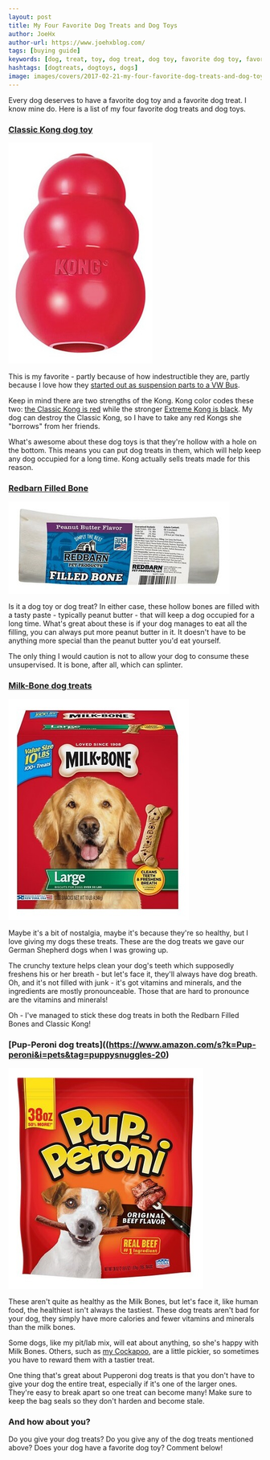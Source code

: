 ```yaml
---
layout: post
title: My Four Favorite Dog Treats and Dog Toys
author: JoeHx
author-url: https://www.joehxblog.com/
tags: [buying guide]
keywords: [dog, treat, toy, dog treat, dog toy, favorite dog toy, favorite dog treat, kong, classic kong, extreme kong, milk bone, pupperoni, bone, filled bone, red barn filled bone]
hashtags: [dogtreats, dogtoys, dogs]
image: images/covers/2017-02-21-my-four-favorite-dog-treats-and-dog-toys.png
---
```


Every dog deserves to have a favorite dog toy and a favorite dog treat. I know mine do. Here is a list of my four favorite dog treats and dog toys.

### [Classic Kong dog toy](https://www.amazon.com/KONG-Classic-Durable-Natural-Rubber/dp/B0002AR0I8/?tag=puppysnuggles-20)

![Classic Kong dog toy](/images/dog-treats-and-dog-toys/classic-kong.jpg)

This is my favorite - partly because of how indestructible they are, partly because I love how they [started out as suspension parts to a VW Bus](https://www.kongcompany.com/the-world-of-kong/the-kong-story/).

Keep in mind there are two strengths of the Kong. Kong color codes these two: [the Classic Kong is red](https://www.amazon.com/KONG-Classic-Durable-Natural-Rubber/dp/B0002AR0I8/?tag=puppysnuggles-20) while the stronger [Extreme Kong is black](https://www.amazon.com/KONG-41940-Extreme-Large/dp/B0002AR0II/?tag=puppysnuggles-20). My dog can destroy the Classic Kong, so I have to take any red Kongs she "borrows" from her friends.

What's awesome about these dog toys is that they're hollow with a hole on the bottom. This means you can put dog treats in them, which will help keep any dog occupied for a long time. Kong actually sells treats made for this reason.

### [Redbarn Filled Bone](https://www.amazon.com/s?k=Redbarn+Filled+Bone&i=pets&tag=puppysnuggles-20)

![Redbarn Filled Bone](/images/dog-treats-and-dog-toys/redbard-filled-bone.jpg)

Is it a dog toy or dog treat? In either case, these hollow bones are filled with a tasty paste - typically peanut butter - that will keep a dog occupied for a long time. What's great about these is if your dog manages to eat all the filling, you can always put more peanut butter in it. It doesn't have to be anything more special than the peanut butter you'd eat yourself.

The only thing I would caution is not to allow your dog to consume these unsupervised. It is bone, after all, which can splinter.

### [Milk-Bone dog treats](https://www.amazon.com/s?k=Milk-Bone+dog+treats&i=pets&tag=puppysnuggles-20)

![Milk-Bone dog treats](/images/dog-treats-and-dog-toys/milk-bone.jpg)

Maybe it's a bit of nostalgia, maybe it's because they're so healthy, but I love giving my dogs these treats. These are the dog treats we gave our German Shepherd dogs when I was growing up.

The crunchy texture helps clean your dog's teeth which supposedly freshens his or her breath - but let's face it, they'll always have dog breath. Oh, and it's not filled with junk - it's got vitamins and minerals, and the ingredients are mostly pronounceable. Those that are hard to pronounce are the vitamins and minerals!

Oh - I've managed to stick these dog treats in both the Redbarn Filled Bones and Classic Kong!

### [Pup-Peroni dog treats]((https://www.amazon.com/s?k=Pup-peroni&i=pets&tag=puppysnuggles-20)

![Pup-Peroni dog treats](/images/dog-treats-and-dog-toys/pup-peroni.jpg)

These aren't quite as healthy as the Milk Bones, but let's face it, like human food, the healthiest isn't always the tastiest. These dog treats aren't bad for your dog, they simply have more calories and fewer vitamins and minerals than the milk bones.

Some dogs, like my pit/lab mix, will eat about anything, so she's happy with Milk Bones. Others, such as [my Cockapoo](https://www.amazon.com/dp/B07GXM8BN6?tag=puppysnuggles-20), are a little pickier, so sometimes you have to reward them with a tastier treat.

One thing that's great about Pupperoni dog treats is that you don't have to give your dog the entire treat, especially if it's one of the larger ones. They're easy to break apart so one treat can become many! Make sure to keep the bag seals so they don't harden and become stale.

### And how about you?

Do you give your dog treats? Do you give any of the dog treats mentioned above? Does your dog have a favorite dog toy? Comment below!
